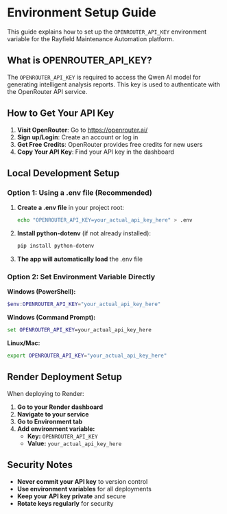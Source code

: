# Environment Setup Guide

This guide explains how to set up the `OPENROUTER_API_KEY` environment variable for the Rayfield Maintenance Automation platform.

## What is OPENROUTER_API_KEY?

The `OPENROUTER_API_KEY` is required to access the Qwen AI model for generating intelligent analysis reports. This key is used to authenticate with the OpenRouter API service.

## How to Get Your API Key

1. **Visit OpenRouter**: Go to https://openrouter.ai/
2. **Sign up/Login**: Create an account or log in
3. **Get Free Credits**: OpenRouter provides free credits for new users
4. **Copy Your API Key**: Find your API key in the dashboard

## Local Development Setup

### Option 1: Using a .env file (Recommended)

1. **Create a .env file** in your project root:
   ```bash
   echo "OPENROUTER_API_KEY=your_actual_api_key_here" > .env
   ```

2. **Install python-dotenv** (if not already installed):
   ```bash
   pip install python-dotenv
   ```

3. **The app will automatically load** the .env file

### Option 2: Set Environment Variable Directly

**Windows (PowerShell):**
```powershell
$env:OPENROUTER_API_KEY="your_actual_api_key_here"
```

**Windows (Command Prompt):**
```cmd
set OPENROUTER_API_KEY=your_actual_api_key_here
```

**Linux/Mac:**
```bash
export OPENROUTER_API_KEY="your_actual_api_key_here"
```

## Render Deployment Setup

When deploying to Render:

1. **Go to your Render dashboard**
2. **Navigate to your service**
3. **Go to Environment tab**
4. **Add environment variable:**
   - **Key:** `OPENROUTER_API_KEY`
   - **Value:** `your_actual_api_key_here`

## Security Notes

- **Never commit your API key** to version control
- **Use environment variables** for all deployments
- **Keep your API key private** and secure
- **Rotate keys regularly** for security 